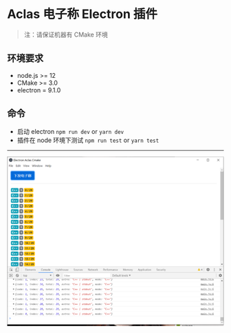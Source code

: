 # Aclas 电子称 Electron 插件

> 注：请保证机器有 CMake 环境

## 环境要求
- node.js >= 12
- CMake >= 3.0
- electron = 9.1.0

## 命令
- 启动 electron `npm run dev` or `yarn dev`
- 插件在 node 环境下测试 `npm run test` or `yarn test`

---

![](https://raw.githubusercontent.com/caoxiemeihao/electron-aclas-cmake/master/screenshot/dispatch-info.png)
